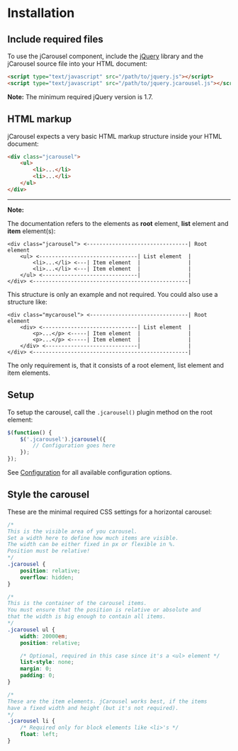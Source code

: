 Installation
============

Include required files
----------------------

To use the jCarousel component, include the [jQuery](http://jquery.com)
library and the jCarousel source file into your HTML document:

```html
<script type="text/javascript" src="/path/to/jquery.js"></script>
<script type="text/javascript" src="/path/to/jquery.jcarousel.js"></script>
```

**Note:** The minimum required jQuery version is 1.7.

HTML markup
-----------

jCarousel expects a very basic HTML markup structure inside your HTML document:

```html
<div class="jcarousel">
    <ul>
        <li>...</li>
        <li>...</li>
    </ul>
</div>
```
--------------------------------------------------------------------------------

**Note:**

The documentation refers to the elements as **root** element, **list**
element and **item** element(s):

```text
<div class="jcarousel"> <--------------------------------| Root element
    <ul> <-------------------------------| List element  |
        <li>...</li> <---| Item element  |               |
        <li>...</li> <---| Item element  |               |
    </ul> <------------------------------|               |
</div> <-------------------------------------------------|
```

This structure is only an example and not required. You could also use a
structure like:

```text
<div class="mycarousel"> <-------------------------------| Root element
    <div> <------------------------------| List element  |
        <p>...</p> <-----| Item element  |               |
        <p>...</p> <-----| Item element  |               |
    </div> <-----------------------------|               |
</div> <-------------------------------------------------|
```

The only requirement is, that it consists of a root element, list element
and item elements.


Setup
-----

To setup the carousel, call the `.jcarousel()` plugin method on the root
element:

```javascript
$(function() {
    $('.jcarousel').jcarousel({
        // Configuration goes here
    });
});
```

See [Configuration](configuration.md) for all available configuration options.


Style the carousel
------------------

These are the minimal required CSS settings for a horizontal carousel:

```css
/*
This is the visible area of you carousel.
Set a width here to define how much items are visible.
The width can be either fixed in px or flexible in %.
Position must be relative!
*/
.jcarousel {
    position: relative;
    overflow: hidden;
}

/*
This is the container of the carousel items.
You must ensure that the position is relative or absolute and
that the width is big enough to contain all items.
*/
.jcarousel ul {
    width: 20000em;
    position: relative;

    /* Optional, required in this case since it's a <ul> element */
    list-style: none;
    margin: 0;
    padding: 0;
}

/*
These are the item elements. jCarousel works best, if the items
have a fixed width and height (but it's not required).
*/
.jcarousel li {
    /* Required only for block elements like <li>'s */
    float: left;
}
```